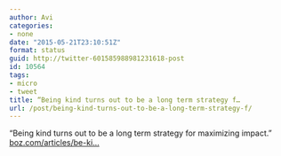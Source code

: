 ```yaml
---
author: Avi
categories:
- none
date: "2015-05-21T23:10:51Z"
format: status
guid: http://twitter-601585988981231618-post
id: 10564
tags:
- micro
- tweet
title: “Being kind turns out to be a long term strategy f…
url: /post/being-kind-turns-out-to-be-a-long-term-strategy-f/
---
```

“Being kind turns out to be a long term strategy for maximizing impact.” [boz.com/articles/be-ki…](http://boz.com/articles/be-kind.html)